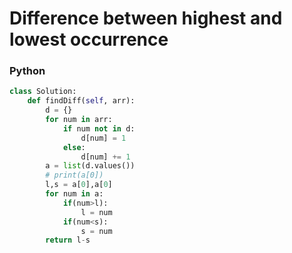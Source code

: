 # Difference between highest and lowest occurrence

### Python
```py
class Solution:
    def findDiff(self, arr):
        d = {}
        for num in arr:
            if num not in d:
                d[num] = 1
            else:
                d[num] += 1
        a = list(d.values())
        # print(a[0])
        l,s = a[0],a[0]
        for num in a:
            if(num>l):
                l = num
            if(num<s):
                s = num
        return l-s
```
